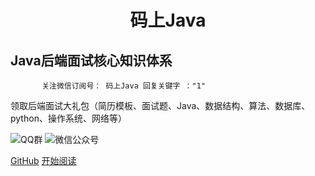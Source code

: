 <h1 align="center">码上Java</h1>

<h2>Java后端面试核心知识体系</h2>

           关注微信订阅号： 码上Java 回复关键字 ："1"   
领取后端面试大礼包（简历模板、面试题、Java、数据结构、算法、数据库、python、操作系统、网络等）

![QQ群](https://img.shields.io/badge/QQ%E7%BE%A4-660108379-yellowgreen.svg)
![微信公众号](https://img.shields.io/badge/微信公众号-码上Java-yellowgreen.svg)


[GitHub](https://github.com/msJavaCoder/msJava)
[开始阅读](#🔥-微信公众号-：-码上java)

